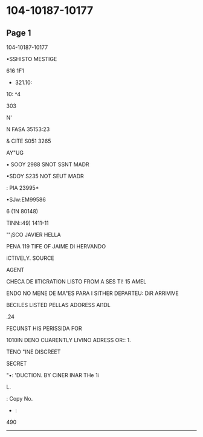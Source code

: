 # 104-10187-10177

## Page 1

104-10187-10177

•SSHISTO MESTIGE

616 1F1

* 321.10:

10: ^4

303

N'

N FASA 35153:23

& CITE S051 3265

AY"UG

• SOOY 2988 SNOT SSNT MADR

•SDOY S235 NOT SEUT MADR

: PIA 23995*

•SJw:EM99586

6 (1N 80148)

TlNN::49) 1411-11

"'¡SCO JAVIER HELLA

PENA 119 TIFE OF JAIME DI HERVANDO

iCTIVELY. SOURCE

AGENT

CHECA DE IITICRATION LISTO FROM A SES TI! 15 AMEL

ENDO NO MENE DE MA"ES PARA I SITHER DEPARTEU: DiR ARRIVIVE

BECILES LISTED PELLAS ADORESS AI1DL

.24

FECUNST HIS PERISSIDA FOR

1010IN DENO CUARENTLY LIVINO ADRESS OR:: 1.

TENO "INE DISCREET

SECRET

"•: 'DUCTION. BY CiNER INAR THe 1i

L.

: Copy No.

- :

490

---

